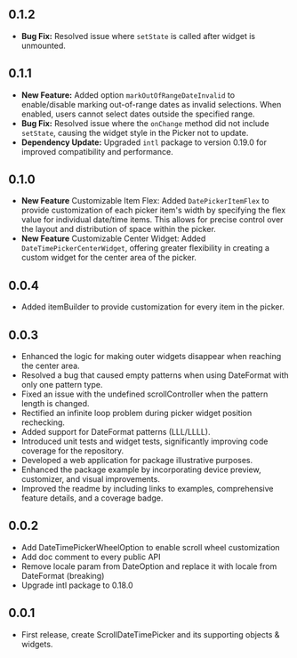 ## 0.1.2
- **Bug Fix:** Resolved issue where `setState` is called after widget is unmounted. 

## 0.1.1

- **New Feature:** Added option `markOutOfRangeDateInvalid` to enable/disable marking out-of-range dates as invalid selections. When enabled, users cannot select dates outside the specified range.
- **Bug Fix:** Resolved issue where the `onChange` method did not include `setState`, causing the widget style in the Picker not to update.
- **Dependency Update:** Upgraded `intl` package to version 0.19.0 for improved compatibility and performance.

## 0.1.0

- **New Feature** Customizable Item Flex:
  Added `DatePickerItemFlex` to provide customization of each picker item's width by specifying the flex value for individual date/time items. This allows for precise control over the layout and distribution of space within the picker.
- **New Feature** Customizable Center Widget:
  Added `DateTimePickerCenterWidget`, offering greater flexibility in creating a custom widget for the center area of the picker.

## 0.0.4

- Added itemBuilder to provide customization for every item in the picker.

## 0.0.3

- Enhanced the logic for making outer widgets disappear when reaching the center area.
- Resolved a bug that caused empty patterns when using DateFormat with only one pattern type.
- Fixed an issue with the undefined scrollController when the pattern length is changed.
- Rectified an infinite loop problem during picker widget position rechecking.
- Added support for DateFormat patterns (LLL/LLLL).
- Introduced unit tests and widget tests, significantly improving code coverage for the repository.
- Developed a web application for package illustrative purposes.
- Enhanced the package example by incorporating device preview, customizer, and visual improvements.
- Improved the readme by including links to examples, comprehensive feature details, and a coverage badge.

## 0.0.2

- Add DateTimePickerWheelOption to enable scroll wheel customization
- Add doc comment to every public API
- Remove locale param from DateOption and replace it with locale from DateFormat (breaking)
- Upgrade intl package to 0.18.0

## 0.0.1

- First release, create ScrollDateTimePicker and its supporting objects & widgets.
